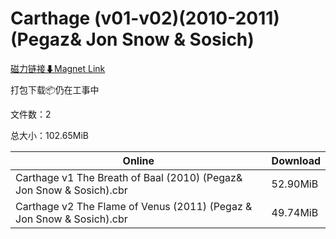 # Carthage (v01-v02)(2010-2011)(Pegaz& Jon Snow & Sosich)

[磁力链接⬇Magnet Link](magnet:?xt=urn:btih:dd69249be0370efe91162f44f5a560ef44605acb&dn=Carthage%20%28v01-v02%29%282010-2011%29%28Pegaz%26%20Jon%20Snow%20%26%20Sosich%29)

打包下载📦仍在工事中

文件数：2

总大小：102.65MiB

Online | Download
--- | ---
Carthage v1 The Breath of Baal (2010) (Pegaz& Jon Snow & Sosich).cbr | 52.90MiB
Carthage v2 The Flame of Venus (2011) (Pegaz & Jon Snow & Sosich).cbr | 49.74MiB